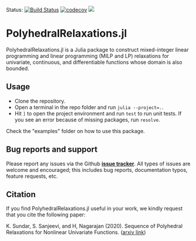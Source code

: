 Status: [![Build Status](https://github.com//sujeevraja/PolyhedralRelaxations.jl/workflows/CI/badge.svg?branch=master)](https://github.com/sujeevraja/PolyhedralRelaxations.jl/actions?query=workflow%3ACI) 
[![codecov](https://codecov.io/gh/sujeevraja/PolyhedralRelaxations.jl/branch/master/graph/badge.svg)](https://codecov.io/gh/sujeevraja/PolyhedralRelaxations.jl)
[![](https://github.com//sujeevraja/PolyhedralRelaxations.jl/workflows/Documentation/badge.svg)](https://sujeevraja.github.io/PolyhedralRelaxations.jl/stable/)

# PolyhedralRelaxations.jl
PolyhedralRelaxations.jl is a Julia package to construct mixed-integer linear programming and linear programming (MILP and LP) relaxations for univariate, continuous, and differentiable functions whose domain is also bounded. 

## Usage

- Clone the repository.
- Open a terminal in the repo folder and run `julia --project=.`.
- Hit `]` to open the project environment and run `test` to run unit tests. If
  you see an error because of missing packages, run `resolve`.

Check the "examples" folder on how to use this package.

## Bug reports and support

Please report any issues via the Github **[issue tracker]**. All types of issues are welcome and encouraged; this includes bug reports, documentation typos, feature requests, etc. 

[issue tracker]: https://github.com/sujeevraja/PolyhedralRelaxations.jl/issues

## Citation
If you find PolyhedralRelaxations.jl useful in your work, we kindly request that you cite the following paper: 

K. Sundar, S. Sanjeevi, and H, Nagarajan (2020). Sequence of Polyhedral Relaxations for Nonlinear Univariate Functions. ([arxiv link](https://arxiv.org/abs/2005.13445))






